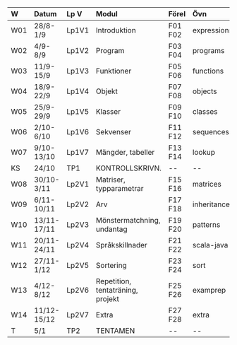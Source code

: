 | W   | Datum       | Lp V  | Modul                             | Förel   | Övn         | Lab         |
|:----|:------------|:------|:----------------------------------|:--------|:------------|:------------|
| W01 | 28/8-1/9    | Lp1V1 | Introduktion                      | F01 F02 | expressions | kojo        |
| W02 | 4/9-8/9     | Lp1V2 | Program                           | F03 F04 | programs    | --          |
| W03 | 11/9-15/9   | Lp1V3 | Funktioner                        | F05 F06 | functions   | irritext    |
| W04 | 18/9-22/9   | Lp1V4 | Objekt                            | F07 F08 | objects     | blockmole   |
| W05 | 25/9-29/9   | Lp1V5 | Klasser                           | F09 F10 | classes     | blockbattle |
| W06 | 2/10-6/10   | Lp1V6 | Sekvenser                         | F11 F12 | sequences   | shuffle     |
| W07 | 9/10-13/10  | Lp1V7 | Mängder, tabeller                 | F13 F14 | lookup      | words       |
| KS  | 24/10       | TP1   | KONTROLLSKRIVN.                   | --      | --          | --          |
| W08 | 30/10-3/11  | Lp2V1 | Matriser, typparametrar           | F15 F16 | matrices    | life        |
| W09 | 6/11-10/11  | Lp2V2 | Arv                               | F17 F18 | inheritance | snake       |
| W10 | 13/11-17/11 | Lp2V3 | Mönstermatchning, undantag        | F19 F20 | patterns    | music       |
| W11 | 20/11-24/11 | Lp2V4 | Språkskillnader                   | F21 F22 | scala-java  | javatext    |
| W12 | 27/11-1/12  | Lp2V5 | Sortering                         | F23 F24 | sort        | survey      |
| W13 | 4/12-8/12   | Lp2V6 | Repetition, tentaträning, projekt | F25 F26 | examprep    | Projekt     |
| W14 | 11/12-15/12 | Lp2V7 | Extra                             | F27 F28 | extra       | --          |
| T   | 5/1         | TP2   | TENTAMEN                          | --      | --          | --          |